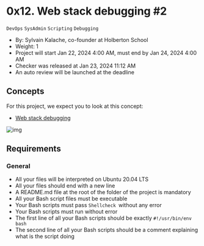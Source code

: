 # 0x12. Web stack debugging #2
`DevOps`
`SysAdmin`
`Scripting`
`Debugging`

 - By: Sylvain Kalache, co-founder at Holberton School
 - Weight: 1
 - Project will start Jan 22, 2024 4:00 AM, must end by Jan 24, 2024 4:00 AM
 - Checker was released at Jan 23, 2024 11:12 AM
 - An auto review will be launched at the deadline

## Concepts
For this project, we expect you to look at this concept:

- [Web stack debugging](https://intranet.alxswe.com/concepts/68)

![img](https://s3.amazonaws.com/intranet-projects-files/holbertonschool-sysadmin_devops/287/99littlebugsinthecode-holberton.jpg)

## Requirements

### General

- All your files will be interpreted on Ubuntu 20.04 LTS
- All your files should end with a new line
- A README.md file at the root of the folder of the project is mandatory
- All your Bash script files must be executable
- Your Bash scripts must pass `Shellcheck `without any error
- Your Bash scripts must run without error
- The first line of all your Bash scripts should be exactly `#!/usr/bin/env bash`
- The second line of all your Bash scripts should be a comment explaining what is the script doing

